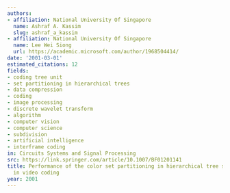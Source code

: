 ```yaml
---
authors:
- affiliation: National University Of Singapore
  name: Ashraf A. Kassim
  slug: ashraf_a_kassim
- affiliation: National University Of Singapore
  name: Lee Wei Siong
  url: https://academic.microsoft.com/author/1968504414/
date: '2001-03-01'
estimated_citations: 12
fields:
- coding tree unit
- set partitioning in hierarchical trees
- data compression
- coding
- image processing
- discrete wavelet transform
- algorithm
- computer vision
- computer science
- subdivision
- artificial intelligence
- interframe coding
in: Circuits Systems and Signal Processing
src: https://link.springer.com/article/10.1007/BF01201141
title: Performance of the color set partitioning in hierarchical tree scheme (CSPIHT)
  in video coding
year: 2001
---
```

